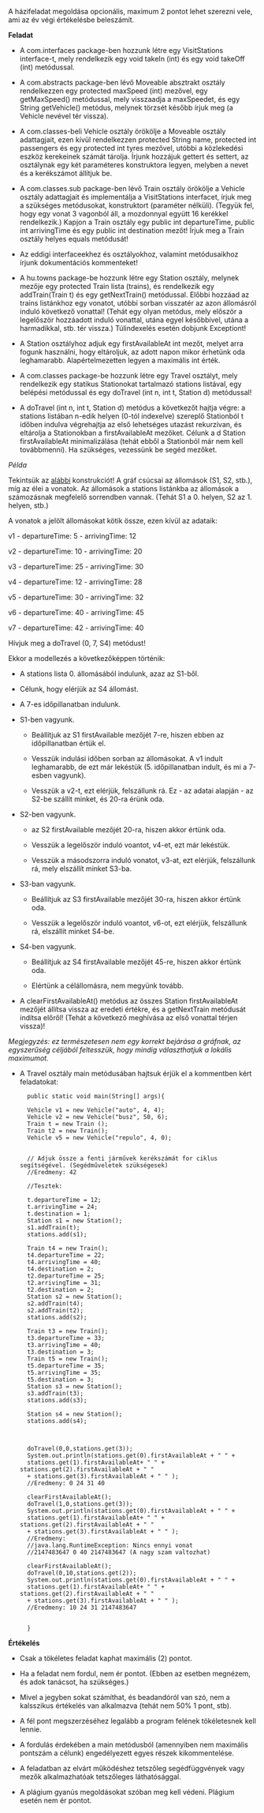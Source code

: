A házifeladat megoldása opcionális, maximum 2 pontot lehet szerezni vele, ami az év végi értékelésbe beleszámít.

**Feladat**

* A com.interfaces package-ben hozzunk létre egy VisitStations interface-t, mely rendelkezik egy void takeIn (int) és egy void takeOff (int) metódussal.

* A com.abstracts package-ben lévő Moveable absztrakt osztály rendelkezzen egy protected maxSpeed (int) mezővel, egy getMaxSpeed() metódussal, mely visszaadja a maxSpeedet, és egy String getVehicle() metódus, melynek törzsét később írjuk meg (a Vehicle nevével tér vissza).

* A com.classes-beli Vehicle osztály örökölje a Moveable osztály adattagjait, ezen kívül rendelkezzen protected String name, protected int passengers és egy protected int tyres mezővel, utóbbi a közlekedési eszköz kerekeinek számát tárolja. Írjunk hozzájuk gettert és settert, az osztálynak egy két paraméteres konstruktora legyen, melyben a nevet és a kerékszámot állítjuk be.

* A com.classes.sub package-ben lévő Train osztály örökölje a Vehicle osztály adattagjait és implementálja a VisitStations interfacet, írjuk meg a szükséges metódusokat, konstruktort (paraméter nélküli). (Tegyük fel, hogy egy vonat 3 vagonból áll, a mozdonnyal együtt 16 kerékkel rendelkezik.) Kapjon a Train osztály egy public int departureTime, public int arrivingTime és egy public int destination mezőt! Írjuk meg a Train osztály helyes equals metódusát!

* Az eddigi interfaceekhez és osztályokhoz, valamint metódusaikhoz írjunk dokumentációs kommenteket!

* A hu.towns package-be hozzunk létre egy Station osztály, melynek mezője egy protected Train lista (trains), és rendelkezik egy addTrain(Train t) és egy getNextTrain() metódussal. Előbbi hozzáad az trains listánkhoz egy vonatot, utóbbi sorban visszatér az azon állomásról induló következő vonattal! (Tehát egy olyan metódus, mely először a legelőször hozzáadott induló vonattal, utána egyel későbbivel, utána a harmadikkal, stb. tér vissza.) Túlindexelés esetén dobjunk Exceptiont!

* A Station osztályhoz adjuk egy firstAvailableAt int mezőt, melyet arra fogunk használni, hogy eltároljuk, az adott napon mikor érhetünk oda leghamarabb. Alapértelmezetten legyen a maximális int érték.

* A com.classes package-be hozzunk létre egy Travel osztályt, mely rendelkezik egy statikus Stationokat tartalmazó stations listával, egy belépési metódussal és egy doTravel (int n, int t, Station d) metódussal!

* A doTravel (int n, int t, Station d) metódus a következőt hajtja végre: a stations listában n-edik helyen (0-tól indexelve) szereplő Stationból t időben indulva végrehajtja az első lehetséges utazást rekurzívan, és eltárolja a Stationokban a firstAvailableAt mezőket. Célunk a d Station firstAvailableAt minimalizálása (tehát ebből a Stationból már nem kell továbbmenni). Ha szükséges, vezessünk be segéd mezőket.

*Példa*

Tekintsük az [alábbi](http://abelkocsis.web.elte.hu/2018-19-2/java/files/graph.png) konstrukciót!
A gráf csúcsai az állomások (S1, S2, stb.), míg az élei a vonatok. Az állomások a stations listánkba az állomások a számozásnak megfelelő sorrendben vannak. (Tehát S1 a 0. helyen, S2 az 1. helyen, stb.)

A vonatok a jelölt állomásokat kötik össze, ezen kívül az adataik:

v1 - departureTime: 5 - arrivingTime: 12

v2 - departureTime: 10 - arrivingTime: 20

v3 - departureTime: 25 - arrivingTime: 30

v4 - departureTime: 12 - arrivingTime: 28

v5 - departureTime: 30 - arrivingTime: 32

v6 - departureTime: 40 - arrivingTime: 45

v7 - departureTime: 42 - arrivingTime: 40

Hívjuk meg a doTravel (0, 7, S4) metódust!

Ekkor a modellezés a következőképpen történik:

- A stations lista 0. állomásából indulunk, azaz az S1-ből.

- Célunk, hogy elérjük az S4 állomást.

- A 7-es időpillanatban indulunk.

- S1-ben vagyunk.

  - Beállítjuk az S1 firstAvailable mezőjét 7-re, hiszen ebben az időpillanatban értük el.

  - Vesszük indulási időben sorban az állomásokat. A v1 indult leghamarabb, de ezt már lekéstük (5. időpillanatban indult, és mi a 7-esben vagyunk).

  - Vesszük a v2-t, ezt elérjük, felszállunk rá. Ez - az adatai alapján - az S2-be szállít minket, és 20-ra érünk oda.

- S2-ben vagyunk.

  - az S2 firstAvailable mezőjét 20-ra, hiszen akkor értünk oda.

  - Vesszük a legelőször induló voantot, v4-et, ezt már lekéstük.

  - Vesszük a másodszorra induló vonatot, v3-at, ezt elérjük, felszállunk rá, mely elszállít minket S3-ba.

- S3-ban vagyunk.

  - Beállítjuk az S3 firstAvailable mezőjét 30-ra, hiszen akkor értünk oda.

  - Vesszük a legelőször induló voantot, v6-ot, ezt elérjük, felszállunk rá, elszállít minket S4-be.

- S4-ben vagyunk.

  - Beállítjuk az S4 firstAvailable mezőjét 45-re, hiszen akkor értünk oda.

  - Elértünk a célállomásra, nem megyünk tovább. 





* A clearFirstAvailableAt() metódus az összes Station firstAvailableAt mezőjét állítsa vissza az eredeti értékre, és a getNextTrain metódusát indítsa előről! (Tehát a következő meghívása az első vonattal térjen vissza)!

*Megjegyzés: ez természetesen nem egy korrekt bejárása a gráfnak, az egyszerűség céljából feltesszük, hogy mindig választhatjuk a lokális maximumot.*

* A Travel osztály main metódusában hajtsuk érjük el a kommentben kért feladatokat:

        public static void main(String[] args){
        
        Vehicle v1 = new Vehicle("auto", 4, 4);
        Vehicle v2 = new Vehicle("busz", 50, 6);
        Train t = new Train ();
        Train t2 = new Train();
        Vehicle v5 = new Vehicle("repulo", 4, 0);


        // Adjuk össze a fenti járművek kerékszámát for ciklus segítségével. (Segédműveletek szükségesek)
        //Eredmeny: 42

        //Tesztek:

        t.departureTime = 12;
        t.arrivingTime = 24;
        t.destination = 1;
        Station s1 = new Station();
        s1.addTrain(t);
        stations.add(s1);

        Train t4 = new Train();
        t4.departureTime = 22;
        t4.arrivingTime = 40;
        t4.destination = 2;
        t2.departureTime = 25;
        t2.arrivingTime = 31;
        t2.destination = 2;
        Station s2 = new Station();
        s2.addTrain(t4);
        s2.addTrain(t2);
        stations.add(s2);

        Train t3 = new Train();
        t3.departureTime = 33;
        t3.arrivingTime = 40;
        t3.destination = 3;
        Train t5 = new Train();
        t5.departureTime = 35;
        t5.arrivingTime = 35;
        t5.destination = 3;
        Station s3 = new Station();
        s3.addTrain(t3);
        stations.add(s3);

        Station s4 = new Station();
        stations.add(s4);



        doTravel(0,0,stations.get(3));
        System.out.println(stations.get(0).firstAvailableAt + " " + 
        stations.get(1).firstAvailableAt+ " " + stations.get(2).firstAvailableAt + " " 
        + stations.get(3).firstAvailableAt + " " );
        //Eredmeny: 0 24 31 40 

        clearFirstAvailableAt();
        doTravel(1,0,stations.get(3));
        System.out.println(stations.get(0).firstAvailableAt + " " + 
        stations.get(1).firstAvailableAt+ " " + stations.get(2).firstAvailableAt + " " 
        + stations.get(3).firstAvailableAt + " " );
        //Eredmeny: 
        //java.lang.RuntimeException: Nincs ennyi vonat
        //2147483647 0 40 2147483647 (A nagy szam valtozhat)

        clearFirstAvailableAt();
        doTravel(0,10,stations.get(2));
        System.out.println(stations.get(0).firstAvailableAt + " " + 
        stations.get(1).firstAvailableAt+ " " + stations.get(2).firstAvailableAt + " " 
        + stations.get(3).firstAvailableAt + " " );
        //Eredmeny: 10 24 31 2147483647  


        }



**Értékelés**

* Csak a tökéletes feladat kaphat maximális (2) pontot.

* Ha a feladat nem fordul, nem ér pontot. (Ebben az esetben megnézem, és adok tanácsot, ha szükséges.)

* Mivel a jegyben sokat számíthat, és beadandóról van szó, nem a kalsszikus értékelés van alkalmazva (tehát nem 50% 1 pont, stb). 

* A fél pont megszerzéséhez legalább a program felének tökéletesnek kell lennie. 

* A fordulás érdekében a main metódusból (amennyiben nem maximális pontszám a célunk) engedélyezett egyes részek kikommentelése.

* A feladatban az elvárt működéshez tetszőleg segédfüggvények vagy mezők alkalmazhatóak tetszőleges láthatósággal.

* A plágium gyanús megoldásokat szóban meg kell védeni. Plágium esetén nem ér pontot.










